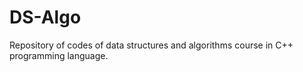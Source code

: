 # DS-Algo

Repository of codes of data structures and algorithms course in C++ programming language.
